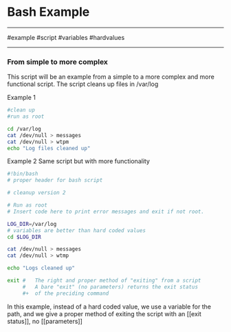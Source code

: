 # Bash Example 

---

#example #script #variables #hardvalues

---

### From simple to more complex

This script will be an example from a simple to a more complex and more functional script. The script cleans up files in /var/log

Example 1

```bash
#clean up
#run as root

cd /var/log 
cat /dev/null > messages
cat /dev/null > wtpm 
echo "Log files cleaned up"
```


Example 2 Same script but with more functionality

```bash
#!bin/bash
# proper header for bash script

# cleanup version 2

# Run as root
# Insert code here to print error messages and exit if not root.

LOG_DIR=/var/log
# variables are better than hard coded values
cd $LOG_DIR

cat /dev/null > messages
cat /dev/null > wtmp

echo "Logs cleaned up"

exit #   The right and proper method of "exiting" from a script
     #   A bare "exit" (no parameters) returns the exit status
     #+  of the preciding command
```

In this example, instead of a hard coded value, we use a variable for the path, and we give a proper method of exiting the script with an [[exit status]], no [[parameters]]

